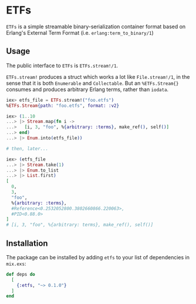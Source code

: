 # ETFs

`ETFs` is a simple streamable binary-serialization container format based on Erlang's External Term Format (i.e. `erlang:term_to_binary/1`)

## Usage

The public interface to `ETFs` is `ETFs.stream!/1`.

`ETFs.stream!` produces a struct which works a lot like `File.stream!/1`, in the sense that it is both `Enumerable` and `Collectable`. But an `%ETFs.Stream{}` consumes and produces arbitrary Erlang terms, rather than `iodata`.

```elixir
iex> etfs_file = ETFs.stream!("foo.etfs")
%ETFs.Stream{path: "foo.etfs", format: :v2}

iex> (1..10
...> |> Stream.map(fn i ->
...>   [i, 3, "foo", %{arbitrary: :terms}, make_ref(), self()]
...> end)
...> |> Enum.into(etfs_file))

# then, later...

iex> (etfs_file
...> |> Stream.take(1)
...> |> Enum.to_list
...> |> List.first)
[
  0,
  3,
  "foo",
  %{arbitrary: :terms},
  #Reference<0.2532052800.3802660866.220063>,
  #PID<0.88.0>
]
# [i, 3, "foo", %{arbitrary: terms}, make_ref(), self()]
```

## Installation

The package can be installed by adding `etfs` to your list of dependencies in `mix.exs`:

```elixir
def deps do
  [
    {:etfs, "~> 0.1.0"}
  ]
end
```

